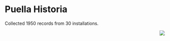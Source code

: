 # Puella Historia

Collected 1950 records from 30 installations.

<p align="right"><img src="https://xn--80aalyho.xn--p1ai/magireco/NAgitan/img/kagome.png" /></p>
